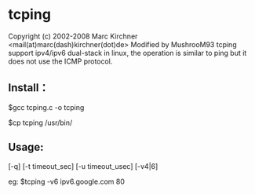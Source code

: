 # tcping
Copyright (c) 2002-2008 Marc Kirchner <mail(at)marc(dash)kirchner(dot)de>
Modified by MushrooM93
tcping support ipv4/ipv6 dual-stack in linux, 
the operation is similar to ping but it does not use the ICMP protocol.

## Install：

$gcc tcping.c -o tcping

$cp tcping /usr/bin/

## Usage:
[-q] [-t timeout_sec] [-u timeout_usec] [-v4|6] <host> <port>

eg: $tcping -v6 ipv6.google.com 80